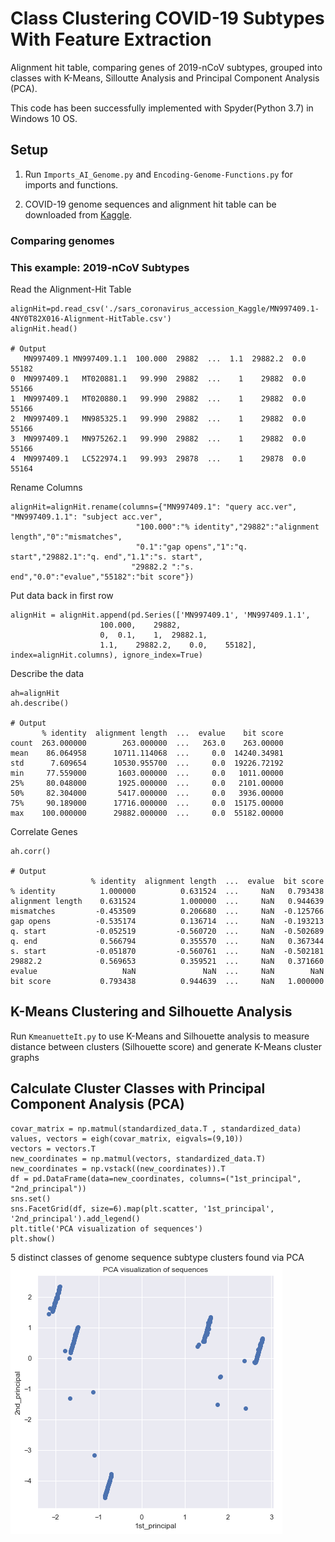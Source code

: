 # Class Clustering COVID-19 Subtypes With Feature Extraction
Alignment hit table, comparing genes of 2019-nCoV subtypes, grouped into classes with K-Means, Silloutte Analysis and Principal Component Analysis (PCA).

This code has been successfully implemented with Spyder(Python 3.7) in Windows 10 OS.

## Setup

1. Run `Imports_AI_Genome.py` and `Encoding-Genome-Functions.py` for imports and functions. 

2. COVID-19 genome sequences and alignment hit table can be downloaded from [Kaggle](https://www.kaggle.com/jamzing/sars-coronavirus-accession/tasks?taskId=458).

### Comparing genomes
### This example: 2019-nCoV Subtypes
Read the Alignment-Hit Table
```
alignHit=pd.read_csv('./sars_coronavirus_accession_Kaggle/MN997409.1-4NY0T82X016-Alignment-HitTable.csv')
alignHit.head()

# Output
   MN997409.1 MN997409.1.1  100.000  29882  ...  1.1  29882.2  0.0  55182
0  MN997409.1   MT020881.1   99.990  29882  ...    1    29882  0.0  55166
1  MN997409.1   MT020880.1   99.990  29882  ...    1    29882  0.0  55166
2  MN997409.1   MN985325.1   99.990  29882  ...    1    29882  0.0  55166
3  MN997409.1   MN975262.1   99.990  29882  ...    1    29882  0.0  55166
4  MN997409.1   LC522974.1   99.993  29878  ...    1    29878  0.0  55164
```

Rename Columns
```
alignHit=alignHit.rename(columns={"MN997409.1": "query acc.ver", "MN997409.1.1": "subject acc.ver",
                            "100.000":"% identity","29882":"alignment length","0":"mismatches",
                            "0.1":"gap opens","1":"q. start","29882.1":"q. end","1.1":"s. start",
                           "29882.2	":"s. end","0.0":"evalue","55182":"bit score"})
```
Put data back in first row
```
alignHit = alignHit.append(pd.Series(['MN997409.1',	'MN997409.1.1',	
                    100.000,	29882,	
                    0,	0.1,	1,	29882.1,	
                    1.1,	29882.2,	0.0,	55182], index=alignHit.columns), ignore_index=True)
```
Describe the data
```
ah=alignHit
ah.describe()

# Output
       % identity  alignment length  ...  evalue    bit score
count  263.000000        263.000000  ...   263.0    263.00000
mean    86.064958      10711.114068  ...     0.0  14240.34981
std      7.609654      10530.955700  ...     0.0  19226.72192
min     77.559000       1603.000000  ...     0.0   1011.00000
25%     80.048000       1925.000000  ...     0.0   2101.00000
50%     82.304000       5417.000000  ...     0.0   3936.00000
75%     90.189000      17716.000000  ...     0.0  15175.00000
max    100.000000      29882.000000  ...     0.0  55182.00000
```
Correlate Genes
```
ah.corr()

# Output
                  % identity  alignment length  ...  evalue  bit score
% identity          1.000000          0.631524  ...     NaN   0.793438
alignment length    0.631524          1.000000  ...     NaN   0.944639
mismatches         -0.453509          0.206680  ...     NaN  -0.125766
gap opens          -0.535174          0.136714  ...     NaN  -0.193213
q. start           -0.052519         -0.560720  ...     NaN  -0.502689
q. end              0.566794          0.355570  ...     NaN   0.367344
s. start           -0.051870         -0.560761  ...     NaN  -0.502181
29882.2             0.569653          0.359521  ...     NaN   0.371660
evalue                   NaN               NaN  ...     NaN        NaN
bit score           0.793438          0.944639  ...     NaN   1.000000
```

## K-Means Clustering and Silhouette Analysis
Run `KmeanuetteIt.py` to use K-Means and Silhouette analysis to measure distance between clusters (Silhouette score) and generate K-Means cluster graphs

## Calculate Cluster Classes with Principal Component Analysis (PCA)
```
covar_matrix = np.matmul(standardized_data.T , standardized_data)
values, vectors = eigh(covar_matrix, eigvals=(9,10))
vectors = vectors.T
new_coordinates = np.matmul(vectors, standardized_data.T)
new_coordinates = np.vstack((new_coordinates)).T
df = pd.DataFrame(data=new_coordinates, columns=("1st_principal", "2nd_principal"))
sns.set()
sns.FacetGrid(df, size=6).map(plt.scatter, '1st_principal', '2nd_principal').add_legend()
plt.title('PCA visualization of sequences')
plt.show()
```

5 distinct classes of genome sequence subtype clusters found via PCA
![5 distinct classes of genome sequence clusters found via PCA](https://github.com/MattLondon101/Images/blob/master/pca1.png)








